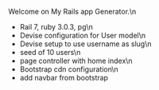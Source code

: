 Welcome on My Rails app Generator.\n
- Rail 7, ruby 3.0.3, pg\n
- Devise configuration for User model\n
- Devise setup to use username as slug\n
- seed of 10 users\n
- page controller with home index\n
- Bootstrap cdn configuration\n
- add navbar from bootstrap